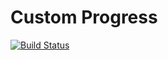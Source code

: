 # Custom Progress 

[![Build Status](https://travis-ci.org/jshvarts/CustomProgress.svg?branch=master)](https://travis-ci.org/jshvarts/CustomProgress)

